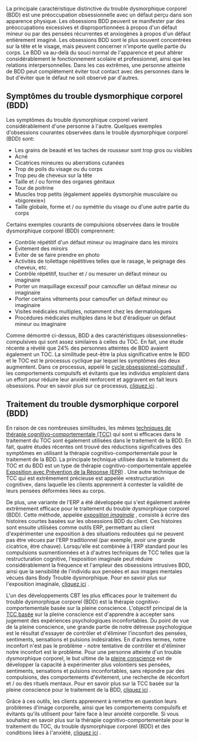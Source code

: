 La principale caractéristique distinctive du trouble dysmorphique corporel (BDD) est une préoccupation obsessionnelle avec un défaut perçu dans son apparence physique. Les obsessions BDD peuvent se manifester par des préoccupations excessives et disproportionnées à propos d'un défaut mineur ou par des pensées récurrentes et anxiogènes à propos d'un défaut entièrement imaginé. Les obsessions BDD sont le plus souvent concentrées sur la tête et le visage, mais peuvent concerner n'importe quelle partie du corps. Le BDD va au-delà du souci normal de l'apparence et peut altérer considérablement le fonctionnement scolaire et professionnel, ainsi que les relations interpersonnelles. Dans les cas extrêmes, une personne atteinte de BDD peut complètement éviter tout contact avec des personnes dans le but d'éviter que le défaut ne soit observé par d'autres.

## Symptômes du trouble dysmorphique corporel (BDD)

Les symptômes du trouble dysmorphique corporel varient considérablement d'une personne à l'autre. Quelques exemples d'obsessions courantes observées dans le trouble dysmorphique corporel (BDD) sont:

-  Les grains de beauté et les taches de rousseur sont trop gros ou visibles
-  Acné
-  Cicatrices mineures ou aberrations cutanées
-  Trop de poils du visage ou du corps
-  Trop peu de cheveux sur la tête
-  Taille et / ou forme des organes génitaux
-  Tour de poitrine
-  Muscles trop petits (également appelés dysmorphie musculaire ou «bigorexie»)
-  Taille globale, forme et / ou symétrie du visage ou d'une autre partie du corps

Certains exemples courants de compulsions observées dans le trouble dysmorphique corporel (BDD) comprennent:

-  Contrôle répétitif d'un défaut mineur ou imaginaire dans les miroirs
-  Évitement des miroirs
-  Éviter de se faire prendre en photo
-  Activités de toilettage répétitives telles que le rasage, le peignage des cheveux, etc.
-  Contrôle répétitif, toucher et / ou mesurer un défaut mineur ou imaginaire
-  Porter un maquillage excessif pour camoufler un défaut mineur ou imaginaire
-  Porter certains vêtements pour camoufler un défaut mineur ou imaginaire
-  Visites médicales multiples, notamment chez les dermatologues
-  Procédures médicales multiples dans le but d'éradiquer un défaut mineur ou imaginaire

Comme démontré ci-dessus, BDD a des caractéristiques obsessionnelles-compulsives qui sont assez similaires à celles du TOC. En fait, une étude récente a révélé que 24% des personnes atteintes de BDD avaient également un TOC. La similitude peut-être la plus significative entre le BDD et le TOC est le processus cyclique par lequel les symptômes des deux augmentent. Dans ce processus, appelé le [cycle obsessionnel-compulsif](https://ocdla.com/obsessivecompulsivecycle/ "Trouble dysmorphique corporel (BDD) et cycle obsessionnel-compulsif.") , les comportements compulsifs et évitants que les individus emploient dans un effort pour réduire leur anxiété renforcent et aggravent en fait leurs obsessions. Pour en savoir plus sur ce processus, [cliquez ici](https://ocdla.com/obsessivecompulsivecycle/ "Trouble dysmorphique corporel (BDD) et cycle obsessionnel-compulsif") .

## Traitement du trouble dysmorphique corporel (BDD)

En raison de ces nombreuses similitudes, les mêmes [techniques de thérapie cognitivo-comportementale (TCC)](https://ocdla.com/cognitivebehavioraltherapy/ "Traitement des troubles dysmorphiques corporels (BDD) avec thérapie cognitivo-comportementale.") qui sont si efficaces dans le traitement du TOC sont également utilisées dans le traitement de la BDD. En fait, quatre études récentes ont trouvé des réductions significatives des symptômes en utilisant la thérapie cognitivo-comportementale pour le traitement de la BDD. La principale technique utilisée dans le traitement du TOC et du BDD est un type de thérapie cognitivo-comportementale appelée [Exposition avec Prévention de la Réponse (EPR)](https://ocdla.com/exposure-therapy-ocd-anxiety-1944 "ERP pour BDD") . Une autre technique de TCC qui est extrêmement précieuse est appelée «restructuration cognitive», dans laquelle les clients apprennent à contester la validité de leurs pensées déformées liées au corps.

De plus, une variante de l'ERP a été développée qui s'est également avérée extrêmement efficace pour le traitement du trouble dysmorphique corporel (BDD). Cette méthode, appelée _[exposition imaginale](https://ocdla.com/imaginal-exposure-ocd-anxiety-4847/)_ , consiste à écrire des histoires courtes basées sur les obsessions BDD du client. Ces histoires sont ensuite utilisées comme outils ERP, permettant au client d'expérimenter une exposition à des situations redoutées qui ne peuvent pas être vécues par l'ERP traditionnel (par exemple, avoir une grande cicatrice, être chauve). Lorsqu'elle est combinée à l'ERP standard pour les compulsions susmentionnées et à d'autres techniques de TCC telles que la restructuration cognitive, l'exposition imaginale peut réduire considérablement la fréquence et l'ampleur des obsessions intrusives BDD, ainsi que la sensibilité de l'individu aux pensées et aux images mentales vécues dans Body Trouble dysmorphique. Pour en savoir plus sur l'exposition imaginale, [cliquez ici](https://ocdla.com/imaginal-exposure-ocd-anxiety-4847/ "Exposition imaginale pour BDD") .

L'un des développements CBT les plus efficaces pour le traitement du trouble dysmorphique corporel (BDD) est la thérapie cognitivo-comportementale basée sur la pleine conscience. L'objectif principal de la [TCC basée](https://ocdla.com/mindfulness-cbt-ocd-anxiety/ "Traitement BDD avec la CBT basée sur la pleine conscience") sur la pleine conscience est d'apprendre à accepter sans jugement des expériences psychologiques inconfortables. Du point de vue de la pleine conscience, une grande partie de notre détresse psychologique est le résultat d'essayer de contrôler et d'éliminer l'inconfort des pensées, sentiments, sensations et pulsions indésirables. En d'autres termes, notre inconfort n'est pas le problème - notre tentative de contrôler et d'éliminer notre inconfort est le problème. Pour une personne atteinte d'un trouble dysmorphique corporel, le but ultime de la [pleine conscience](https://ocdla.com/mindfulness-workbook-ocd/ "Manuel de pleine conscience pour le TOC") est de développer la capacité à expérimenter plus volontiers ses pensées, sentiments, sensations et pulsions inconfortables, sans répondre par des compulsions, des comportements d'évitement, une recherche de réconfort et / ou des rituels mentaux. Pour en savoir plus sur la TCC basée sur la pleine conscience pour le traitement de la BDD, [cliquez ici](https://ocdla.com/mindfulness-cbt-ocd-anxiety/ "Traitement CBT basé sur la pleine conscience pour BDD") .

Grâce à ces outils, les clients apprennent à remettre en question leurs problèmes d'image corporelle, ainsi que les comportements compulsifs et évitants qu'ils utilisent pour faire face à leur anxiété corporelle. Si vous souhaitez en savoir plus sur la thérapie cognitivo-comportementale pour le traitement du TOC, du trouble dysmorphique corporel (BDD) et des conditions liées à l'anxiété, [cliquez ici](https://ocdla.com/cognitivebehavioraltherapy/ "Thérapie cognitivo-comportementale pour le traitement du trouble dysmorphique corporel (BDD)") .
